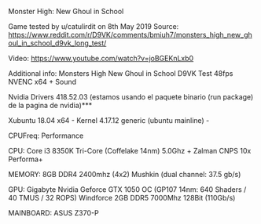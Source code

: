 Monster High: New Ghoul in School

Game tested by u/catulirdit on 8th May 2019
Source:
https://www.reddit.com/r/D9VK/comments/bmiuh7/monsters_high_new_ghoul_in_school_d9vk_long_test/

Video:
https://www.youtube.com/watch?v=joBGEKnLxb0

Additional info:
Monsters High New Ghoul in School D9VK Test 48fps NVENC x64 + Sound

Nvidia Drivers 418.52.03 (estamos usando el paquete binario (run package) de la pagina de nvidia)***

Xubuntu 18.04 x64 - Kernel 4.17.12 generic (ubuntu mainline) -

CPUFreq: Performance

CPU: Core i3 8350K Tri-Core (Coffelake 14nm) 5.0Ghz + Zalman CNPS 10x Performa+

MEMORY: 8GB DDR4 2400mhz (4x2) Mushkin (dual channel: 37.5 gb/s)

GPU: Gigabyte Nvidia Geforce GTX 1050 OC (GP107 14nm: 640 Shaders / 40 TMUS / 32 ROPS) Windforce 2GB DDR5 7000Mhz 128Bit (110Gb/s)

MAINBOARD: ASUS Z370-P

